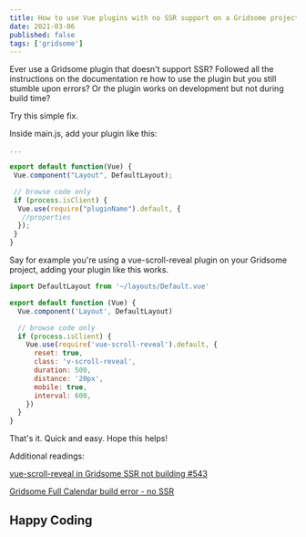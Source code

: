 ```yaml
---
title: How to use Vue plugins with no SSR support on a Gridsome project
date: 2021-03-06
published: false
tags: ['gridsome']
---
```


Ever use a Gridsome plugin that doesn't support SSR? Followed all the instructions on the documentation re how to use the plugin but you still stumble upon errors? Or the plugin works on development but not during build time?

Try this simple fix.

Inside main.js, add your plugin like this:

```javascript
...

export default function(Vue) {
 Vue.component("Layout", DefaultLayout);

 // browse code only
 if (process.isClient) {
  Vue.use(require("pluginName").default, {
   //properties
  });
 }
}
```

Say for example you're using a vue-scroll-reveal plugin on your Gridsome project, adding your plugin like this works.

```javascript
import DefaultLayout from '~/layouts/Default.vue'

export default function (Vue) {
  Vue.component('Layout', DefaultLayout)

  // browse code only
  if (process.isClient) {
    Vue.use(require('vue-scroll-reveal').default, {
      reset: true,
      class: 'v-scroll-reveal',
      duration: 500,
      distance: '20px',
      mobile: true,
      interval: 600,
    })
  }
}
```

That's it. Quick and easy. Hope this helps!

Additional readings:

[vue-scroll-reveal in Gridsome SSR not building #543](https://github.com/gridsome/gridsome/issues/543)

[Gridsome Full Calendar build error - no SSR](https://stackoverflow.com/questions/62327434/gridsome-full-calendar-build-error-no-ssr)

## Happy Coding
